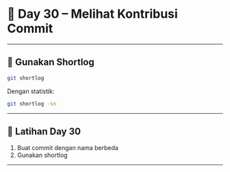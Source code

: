 # 📘 Day 30 – Melihat Kontribusi Commit

---

## 🧾 Gunakan Shortlog

```bash
git shortlog
```

Dengan statistik:

```bash
git shortlog -sn
```

---

## 🧪 Latihan Day 30

1. Buat commit dengan nama berbeda
2. Gunakan shortlog

---
